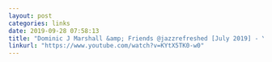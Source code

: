 ```yaml
---
layout: post
categories: links
date: 2019-09-28 07:58:13
title: "Dominic J Marshall &amp; Friends @jazzrefreshed [July 2019] - YouTube"
linkurl: "https://www.youtube.com/watch?v=KYtX5TK0-w0"
---
```

